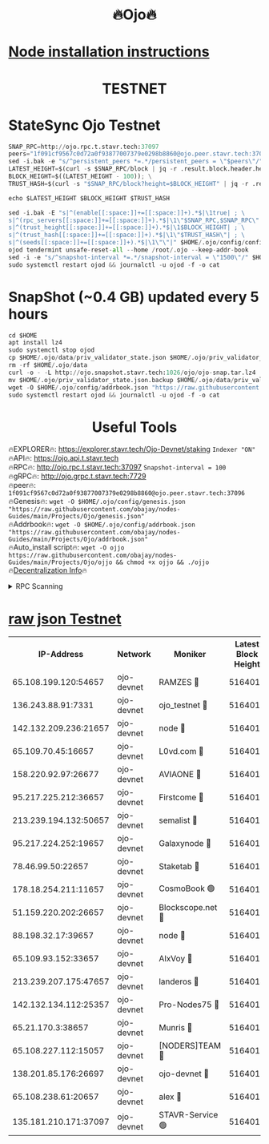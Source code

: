 <h1 align="center"> 🔥Ojo🔥</h1>

[Node installation instructions](https://github.com/obajay/nodes-Guides/tree/main/Projects/Ojo)
=

<h1 align="center"> TESTNET</h1>

# StateSync Ojo Testnet
```python
SNAP_RPC=http://ojo.rpc.t.stavr.tech:37097
peers="1f091cf9567c0d72a0f93877007379e0298b8860@ojo.peer.stavr.tech:37096"
sed -i.bak -e "s/^persistent_peers *=.*/persistent_peers = \"$peers\"/" $HOME/.ojo/config/config.toml
LATEST_HEIGHT=$(curl -s $SNAP_RPC/block | jq -r .result.block.header.height); \
BLOCK_HEIGHT=$((LATEST_HEIGHT - 100)); \
TRUST_HASH=$(curl -s "$SNAP_RPC/block?height=$BLOCK_HEIGHT" | jq -r .result.block_id.hash)

echo $LATEST_HEIGHT $BLOCK_HEIGHT $TRUST_HASH

sed -i.bak -E "s|^(enable[[:space:]]+=[[:space:]]+).*$|\1true| ; \
s|^(rpc_servers[[:space:]]+=[[:space:]]+).*$|\1\"$SNAP_RPC,$SNAP_RPC\"| ; \
s|^(trust_height[[:space:]]+=[[:space:]]+).*$|\1$BLOCK_HEIGHT| ; \
s|^(trust_hash[[:space:]]+=[[:space:]]+).*$|\1\"$TRUST_HASH\"| ; \
s|^(seeds[[:space:]]+=[[:space:]]+).*$|\1\"\"|" $HOME/.ojo/config/config.toml
ojod tendermint unsafe-reset-all --home /root/.ojo --keep-addr-book
sed -i -e "s/^snapshot-interval *=.*/snapshot-interval = \"1500\"/" $HOME/.ojo/config/app.toml
sudo systemctl restart ojod && journalctl -u ojod -f -o cat
```
# SnapShot (~0.4 GB) updated every 5 hours
```python
cd $HOME
apt install lz4
sudo systemctl stop ojod
cp $HOME/.ojo/data/priv_validator_state.json $HOME/.ojo/priv_validator_state.json.backup
rm -rf $HOME/.ojo/data
curl -o - -L http://ojo.snapshot.stavr.tech:1026/ojo/ojo-snap.tar.lz4 | lz4 -c -d - | tar -x -C $HOME/.ojo --strip-components 2
mv $HOME/.ojo/priv_validator_state.json.backup $HOME/.ojo/data/priv_validator_state.json
wget -O $HOME/.ojo/config/addrbook.json "https://raw.githubusercontent.com/obajay/nodes-Guides/main/Projects/Ojo/addrbook.json"
sudo systemctl restart ojod && journalctl -u ojod -f -o cat
```
 <h1 align="center"> Useful Tools</h1>

🔥EXPLORER🔥:        https://explorer.stavr.tech/Ojo-Devnet/staking        `Indexer "ON"` \
🔥API🔥:                     https://ojo.api.t.stavr.tech \
🔥RPC🔥:                    http://ojo.rpc.t.stavr.tech:37097              `Snapshot-interval = 100` \
🔥gRPC🔥:                  http://ojo.grpc.t.stavr.tech:7729 \
🔥peer🔥:                   `1f091cf9567c0d72a0f93877007379e0298b8860@ojo.peer.stavr.tech:37096` \
🔥Genesis🔥:    ```wget -O $HOME/.ojo/config/genesis.json "https://raw.githubusercontent.com/obajay/nodes-Guides/main/Projects/Ojo/genesis.json"``` \
🔥Addrbook🔥:    ```wget -O $HOME/.ojo/config/addrbook.json "https://raw.githubusercontent.com/obajay/nodes-Guides/main/Projects/Ojo/addrbook.json"``` \
🔥Auto_install script🔥: ```wget -O ojjo https://raw.githubusercontent.com/obajay/nodes-Guides/main/Projects/Ojo/ojjo && chmod +x ojjo && ./ojjo``` \
🔥[Decentralization Info](https://github.com/obajay/StateSync-snapshots/tree/main/Projects/Ojo/Decentralization)🔥



<details>
<summary>RPC Scanning</summary>

<h2 align="center"> We scan nodes in real time every 4 hours. And we provide the final result of RPC endpoints.
We cannot influence the operation of these nodes in any way. </h2>


```python
If Voting Power is higher than 0 --> then the Node is a validator of the network and may be subject to attack and be a potential threat to the chain.
```
```python
We marked such validators with a red symbol
```

</details>

[raw json Testnet](https://rpc-check.ojot.stavr.tech/ojot/rpc-ojot-result.json)
=


<table><tr><th>IP-Address</th><th>Network</th><th>Moniker</th><th>Latest Block Height</th><th>Earliest Block Height</th><th>Catching Up</th><th>Tx Index</th><th>Voting Power</th><th>Scan Time</th></tr><tr><td>65.108.199.120:54657</td><td>ojo-devnet</td><td>RAMZES 🔴</td><td>5164011</td><td>306156</td><td>False</td><td>on</td><td>15420</td><td>2024-01-27T22:27:45.199323591UTC</td></tr><tr><td>136.243.88.91:7331</td><td>ojo-devnet</td><td>ojo_testnet 🔴</td><td>5164012</td><td>308845</td><td>False</td><td>on</td><td>1000</td><td>2024-01-27T22:27:51.541034334UTC</td></tr><tr><td>142.132.209.236:21657</td><td>ojo-devnet</td><td>node 🔴</td><td>5164015</td><td>350001</td><td>False</td><td>on</td><td>1999</td><td>2024-01-27T22:28:07.108329786UTC</td></tr><tr><td>65.109.70.45:16657</td><td>ojo-devnet</td><td>L0vd.com 🔴</td><td>5164016</td><td>695918</td><td>False</td><td>off</td><td>998</td><td>2024-01-27T22:28:13.518222408UTC</td></tr><tr><td>158.220.92.97:26677</td><td>ojo-devnet</td><td>AVIAONE 🔴</td><td>5164014</td><td>2754001</td><td>False</td><td>on</td><td>19926</td><td>2024-01-27T22:28:02.139098620UTC</td></tr><tr><td>95.217.225.212:36657</td><td>ojo-devnet</td><td>Firstcome 🔴</td><td>5164012</td><td>2985946</td><td>False</td><td>on</td><td>13566</td><td>2024-01-27T22:27:51.169853645UTC</td></tr><tr><td>213.239.194.132:50657</td><td>ojo-devnet</td><td>semalist 🔴</td><td>5164011</td><td>3223522</td><td>False</td><td>on</td><td>21037</td><td>2024-01-27T22:27:45.441823486UTC</td></tr><tr><td>95.217.224.252:19657</td><td>ojo-devnet</td><td>Galaxynode 🔴</td><td>5164016</td><td>3685492</td><td>False</td><td>on</td><td>11888</td><td>2024-01-27T22:28:12.572704932UTC</td></tr><tr><td>78.46.99.50:22657</td><td>ojo-devnet</td><td>Staketab 🔴</td><td>5164016</td><td>4254801</td><td>False</td><td>on</td><td>1276</td><td>2024-01-27T22:28:13.764953032UTC</td></tr><tr><td>178.18.254.211:11657</td><td>ojo-devnet</td><td>CosmoBook 🟢</td><td>5164015</td><td>4392001</td><td>False</td><td>off</td><td>0</td><td>2024-01-27T22:28:07.485833227UTC</td></tr><tr><td>51.159.220.202:26657</td><td>ojo-devnet</td><td>Blockscope.net 🔴</td><td>5164011</td><td>4425001</td><td>False</td><td>on</td><td>1778</td><td>2024-01-27T22:27:44.473041778UTC</td></tr><tr><td>88.198.32.17:39657</td><td>ojo-devnet</td><td>node 🔴</td><td>5164015</td><td>4710001</td><td>False</td><td>on</td><td>89851</td><td>2024-01-27T22:28:07.787443424UTC</td></tr><tr><td>65.109.93.152:33657</td><td>ojo-devnet</td><td>AlxVoy 🔴</td><td>5164015</td><td>4943001</td><td>False</td><td>on</td><td>4491415</td><td>2024-01-27T22:28:06.831167165UTC</td></tr><tr><td>213.239.207.175:47657</td><td>ojo-devnet</td><td>landeros 🔴</td><td>5164014</td><td>4967924</td><td>False</td><td>off</td><td>11083</td><td>2024-01-27T22:28:02.382588059UTC</td></tr><tr><td>142.132.134.112:25357</td><td>ojo-devnet</td><td>Pro-Nodes75 🔴</td><td>5164012</td><td>5064012</td><td>False</td><td>on</td><td>24651</td><td>2024-01-27T22:27:48.370896521UTC</td></tr><tr><td>65.21.170.3:38657</td><td>ojo-devnet</td><td>Munris 🔴</td><td>5164012</td><td>5064012</td><td>False</td><td>off</td><td>20123</td><td>2024-01-27T22:27:50.803419767UTC</td></tr><tr><td>65.108.227.112:15057</td><td>ojo-devnet</td><td>[NODERS]TEAM 🔴</td><td>5164016</td><td>5064016</td><td>False</td><td>off</td><td>9999</td><td>2024-01-27T22:28:12.917649727UTC</td></tr><tr><td>138.201.85.176:26697</td><td>ojo-devnet</td><td>ojo-devnet 🔴</td><td>5164016</td><td>5064016</td><td>False</td><td>on</td><td>1000024000</td><td>2024-01-27T22:28:13.199814837UTC</td></tr><tr><td>65.108.238.61:20657</td><td>ojo-devnet</td><td>alex 🔴</td><td>5164011</td><td>5131001</td><td>False</td><td>on</td><td>11359</td><td>2024-01-27T22:27:44.847466801UTC</td></tr><tr><td>135.181.210.171:37097</td><td>ojo-devnet</td><td>STAVR-Service 🟢</td><td>5164011</td><td>5162001</td><td>False</td><td>on</td><td>0</td><td>2024-01-27T22:27:46.070794820UTC</td></tr></table>
